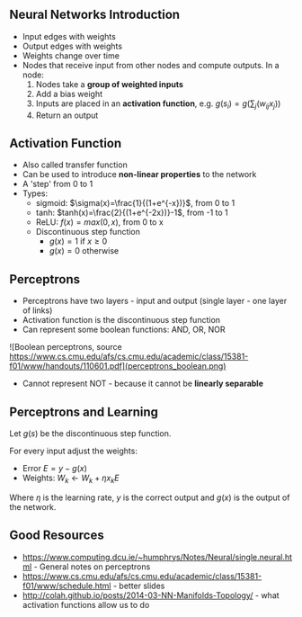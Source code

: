 ## Neural Networks Introduction
* Input edges with weights
* Output edges with weights
* Weights change over time
* Nodes that receive input from other nodes and compute outputs. In a node:
    1. Nodes take a **group of weighted inputs**
    2. Add a bias weight
    3. Inputs are placed in an **activation function**, e.g. $g(s_i) = g(\sum_j(w_{ij}x_j))$
    4. Return an output

## Activation Function
* Also called transfer function
* Can be used to introduce **non-linear properties** to the network
* A 'step' from 0 to 1
* Types:
    * sigmoid: $\sigma(x)=\frac{1}{(1+e^{-x})}$, from 0 to 1
    * tanh: $tanh(x)=\frac{2}{(1+e^{-2x})}-1$, from -1 to 1
    * ReLU: $f(x)=max(0, x)$, from 0 to x
    * Discontinuous step function
        * $g(x)=1$ if $x \geq 0$
        * $g(x)=0$ otherwise

## Perceptrons
* Perceptrons have two layers - input and output (single layer - one layer of links)
* Activation function is the discontinuous step function
* Can represent some boolean functions: AND, OR, NOR

![Boolean perceptrons, source https://www.cs.cmu.edu/afs/cs.cmu.edu/academic/class/15381-f01/www/handouts/110601.pdf](perceptrons_boolean.png)

* Cannot represent NOT - because it cannot be **linearly separable**

## Perceptrons and Learning
Let $g(s)$ be the discontinuous step function.

For every input adjust the weights:
* Error $E = y-g(x)$
* Weights: $W_k \leftarrow W_k + \eta x_kE$

Where $\eta$ is the learning rate, $y$ is the correct output and $g(x)$ is the output of the network. 

## Good Resources
* https://www.computing.dcu.ie/~humphrys/Notes/Neural/single.neural.html - General notes on perceptrons
* https://www.cs.cmu.edu/afs/cs.cmu.edu/academic/class/15381-f01/www/schedule.html - better slides
* http://colah.github.io/posts/2014-03-NN-Manifolds-Topology/ - what activation functions allow us to do